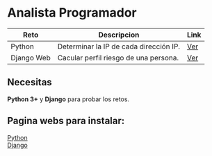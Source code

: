 # Analista Programador


| Reto  | Descripcion | Link |
|-------|-------------|------|
| Python | Determinar la IP de cada dirección IP.| [Ver](https://github.com/Serphp/PT/tree/master/reto_1) |
| Django Web | Cacular perfil riesgo de una persona.| [Ver](https://github.com/Serphp/PT/tree/master/reto_2) |

## Necesitas 
<b>Python 3+</b> y <b>Django</b> para probar los retos.

## Pagina webs para instalar: <br>
[Python](https://www.python.org/downloads/) <br>
[Django](https://docs.djangoproject.com/en/4.2/topics/install/)
